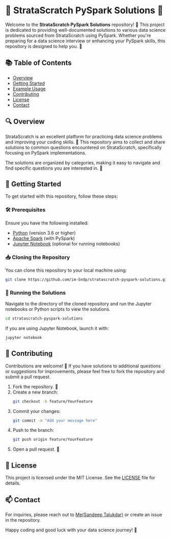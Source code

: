 # 🌟 StrataScratch PySpark Solutions 🌟

Welcome to the **StrataScratch PySpark Solutions** repository! 🎉 This project is dedicated to providing well-documented solutions to various data science problems sourced from StrataScratch using PySpark. Whether you're preparing for a data science interview or enhancing your PySpark skills, this repository is designed to help you. 🚀

## 📚 Table of Contents

- [Overview](#overview)
- [Getting Started](#getting-started)
- [Example Usage](#example-usage)
- [Contributing](#contributing)
- [License](#license)
- [Contact](#contact)

## 🔍 Overview

StrataScratch is an excellent platform for practicing data science problems and improving your coding skills. 🧠 This repository aims to collect and share solutions to common questions encountered on StrataScratch, specifically focusing on PySpark implementations. 

The solutions are organized by categories, making it easy to navigate and find specific questions you are interested in. 🔎

## 🚀 Getting Started

To get started with this repository, follow these steps:

### 🛠️ Prerequisites

Ensure you have the following installed:

- [Python](https://www.python.org/downloads/) (version 3.6 or higher)
- [Apache Spark](https://spark.apache.org/downloads.html) (with PySpark)
- [Jupyter Notebook](https://jupyter.org/install) (optional for running notebooks)

### 📥 Cloning the Repository

You can clone this repository to your local machine using:

```bash
git clone https://github.com/im-Sndp/stratascratch-pyspark-solutions.git
```

### 🎉 Running the Solutions

Navigate to the directory of the cloned repository and run the Jupyter notebooks or Python scripts to view the solutions.

```bash
cd stratascratch-pyspark-solutions
```

If you are using Jupyter Notebook, launch it with:

```bash
jupyter notebook
```
## 🤝 Contributing

Contributions are welcome! 🌈 If you have solutions to additional questions or suggestions for improvements, please feel free to fork the repository and submit a pull request.

1. Fork the repository. 🍴
2. Create a new branch:
   ```bash
   git checkout -b feature/YourFeature
   ```
3. Commit your changes:
   ```bash
   git commit -m "Add your message here"
   ```
4. Push to the branch:
   ```bash
   git push origin feature/YourFeature
   ```
5. Open a pull request. 🚀

## 📜 License

This project is licensed under the MIT License. See the [LICENSE](LICENSE) file for details.

## 📫 Contact

For inquiries, please reach out to [Me(Sandeep Talukdar)](mailto:stalukdar.2003@gmail.com) or create an issue in the repository.

Happy coding and good luck with your data science journey! 🎊
